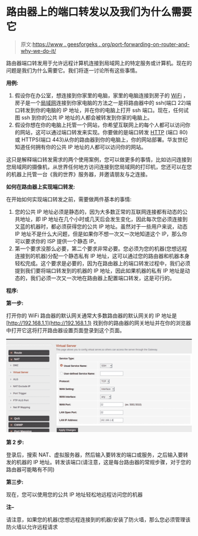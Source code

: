 # 路由器上的端口转发以及我们为什么需要它

> 原文:[https://www . geesforgeks . org/port-forwarding-on-router-and-why-we-do-it/](https://www.geeksforgeeks.org/port-forwarding-on-router-and-why-do-we-need-it/)

路由器端口转发用于允许远程计算机连接到局域网上的特定服务或计算机。现在的问题是我们为什么需要它。我们将逐一讨论所有这些事情。

**用例:**

1.  假设你在办公室，想连接到你家里的电脑，家里的电脑连接到房子的 [WiFi](https://www.geeksforgeeks.org/difference-between-wifi-and-wimax/) ，房子是一个[局域网](https://www.geeksforgeeks.org/local-area-network-lan-technologies/)连接到你家电脑的方法之一是将路由器中的 ssh(端口 22)端口转发到你的电脑的 IP 地址，并在你的电脑上打开 ssh 端口。现在，任何试图 ssh 到你的公共 IP 地址的人都会被转发到你家的电脑上。
2.  假设你想在你的电脑上托管一个网站，你希望互联网上的每个人都可以访问你的网站，这可以通过端口转发来实现。你要做的是端口转发 [HTTP](https://www.geeksforgeeks.org/difference-between-http-and-https/) (端口 80)或 HTTPS(端口 443)从你的路由器到你的电脑上，你的网站部署。华友世纪知道任何拥有你的公共 IP 地址的人都可以访问你的网站。

这只是解释端口转发需求的两个使用案例，您可以做更多的事情，比如访问连接到您局域网的摄像机，从世界任何地方访问连接到您局域网的打印机，您还可以在您的机器上托管一台《我的世界》服务器，并邀请朋友与之连接。

**如何在路由器上实现端口转发:**

在开始如何实现端口转发之前，需要做两件基本的事情:

1.  您的公共 IP 地址必须是静态的，因为大多数正常的互联网连接都有动态的公共地址，即 IP 地址在几个小时或几天后会发生变化，因此每次您必须连接到又蓝的机器时，都必须获得您的公共 IP 地址。虽然对于一些用户来说，动态 IP 地址不是什么大问题，但是如果你不想一次又一次地知道这个 IP，那么你可以要求你的 ISP 提供一个静态 IP。
2.  第一个要求没那么必要，第二个要求非常必要。您必须为您的机器(您想远程连接到的机器)分配一个静态私有 IP 地址，这可以通过您的路由器和机器本身轻松完成。这个要求是必要的，因为在路由器上的端口转发过程中，我们必须提到我们要将端口转发到的机器的 IP 地址，因此如果机器的私有 IP 地址是动态的，我们必须一次又一次地在路由器上配置端口转发，这是可行的。

**程序:**

**第一步:**

打开你的 WiFi 路由器的默认网关通常大多数路由器的默认网关的 IP 地址是 [http://192.168.1.1](http://192.168.1.1) 找到你的路由器的网关地址并在你的浏览器中打开它这将打开路由器设置页面登录到这个页面。

![](img/29bead940ada226cb314d489497ae5f6.png)

**第 2 步:**

登录后，搜索 NAT、虚拟服务器，然后输入要转发的端口或服务，之后输入要转发的机器的 IP 地址。转发该端口(请注意，这是每台路由器的常规步骤，对于您的路由器可能略有不同)

**第三步:**

现在，您可以使用您的公共 IP 地址轻松地远程访问您的机器

**注–**

请注意，如果您的机器(您想远程连接到的机器)安装了防火墙，那么您必须管理该防火墙以允许远程请求